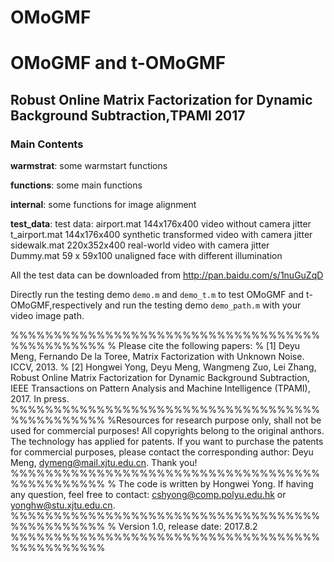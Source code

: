 # OMoGMF
# OMoGMF and t-OMoGMF
## Robust Online Matrix Factorization for Dynamic Background Subtraction,TPAMI 2017

### Main Contents

**warmstrat**:  some warmstart functions 

**functions**:  some main functions 

**internal**:   some functions for image alignment

**test_data**:     test data:
                   airport.mat   144x176x400  video without camera jitter    
                   t_airport.mat 144x176x400  synthetic transformed video with camera jitter   
                   sidewalk.mat  220x352x400  real-world video with camera jitter   
                   Dummy.mat     59 x 59x100  unaligned face with different illumination  
                   
All the test data can be downloaded from http://pan.baidu.com/s/1nuGuZqD

Directly run the testing demo `demo.m` and `demo_t.m` to test OMoGMF and t-OMoGMF,respectively and
run the testing demo `demo_path.m` with your video image path.

%%%%%%%%%%%%%%%%%%%%%%%%%%%%%%%%%%%%%%%%%%%%%%%
% Please cite the following papers:
% [1] Deyu Meng, Fernando De la Toree, Matrix Factorization with Unknown Noise. ICCV, 2013.
% [2] Hongwei Yong, Deyu Meng, Wangmeng Zuo, Lei Zhang, Robust Online Matrix Factorization for Dynamic Background Subtraction, IEEE Transactions on Pattern Analysis and Machine Intelligence (TPAMI), 2017. In press.
%%%%%%%%%%%%%%%%%%%%%%%%%%%%%%%%%%%%%%%%%%%%%%%
%Resources for research purpose only, shall not be used for commercial purposes! All copyrights belong to the original anthors. The technology has applied for patents. If you want to purchase the patents for commercial purposes, please contact the corresponding author: Deyu Meng, dymeng@mail.xjtu.edu.cn. Thank you!
%%%%%%%%%%%%%%%%%%%%%%%%%%%%%%%%%%%%%%%%%%%%%%%
% The code is written by Hongwei Yong. If having any question, feel free to contact: cshyong@comp.polyu.edu.hk or yonghw@stu.xjtu.edu.cn.
%%%%%%%%%%%%%%%%%%%%%%%%%%%%%%%%%%%%%%%%%%%%%%%
% Version 1.0, release date: 2017.8.2
%%%%%%%%%%%%%%%%%%%%%%%%%%%%%%%%%%%%%%%%%%%%%%%
